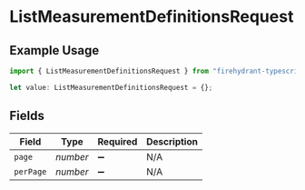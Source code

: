 # ListMeasurementDefinitionsRequest

## Example Usage

```typescript
import { ListMeasurementDefinitionsRequest } from "firehydrant-typescript-sdk/models/operations";

let value: ListMeasurementDefinitionsRequest = {};
```

## Fields

| Field              | Type               | Required           | Description        |
| ------------------ | ------------------ | ------------------ | ------------------ |
| `page`             | *number*           | :heavy_minus_sign: | N/A                |
| `perPage`          | *number*           | :heavy_minus_sign: | N/A                |